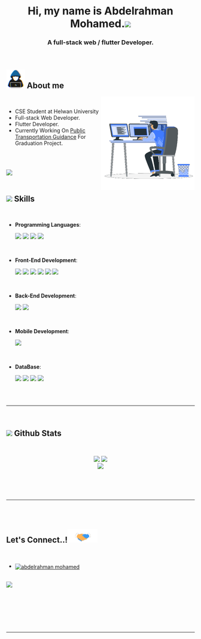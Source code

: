 <h1 align="center"><b>Hi, my name is Abdelrahman Mohamed.</b><img src="https://media.giphy.com/media/hvRJCLFzcasrR4ia7z/giphy.gif" width="35"></h1>
<h3 align="center">A full-stack web / flutter Developer.</h3>
<br>
	
## <picture><img src = "https://github.com/0xAbdulKhalid/0xAbdulKhalid/raw/main/assets/mdImages/about_me.gif" width = 50px></picture> **About me**

<picture> <img align="right" src="https://github.com/0xAbdulKhalid/0xAbdulKhalid/raw/main/assets/mdImages/Right_Side.gif" width = 250px></picture>

<br>

- CSE Student at Helwan University
- Full-stack Web Developer.
- Flutter Developer.
- Currently Working On [Public Transportation Guidance](https://github.com/HaidyGamal/GP-WebApp) For Graduation Project.

<br><br>

<img src="https://user-images.githubusercontent.com/73097560/115834477-dbab4500-a447-11eb-908a-139a6edaec5c.gif"><br><br>

## <img src="https://media2.giphy.com/media/QssGEmpkyEOhBCb7e1/giphy.gif?cid=ecf05e47a0n3gi1bfqntqmob8g9aid1oyj2wr3ds3mg700bl&rid=giphy.gif" width ="25"><b> Skills</b>
<br>


<div align="left" style="display:inline">

- **Programming Languages**:
    
    <img src="https://cdn.jsdelivr.net/gh/devicons/devicon/icons/cplusplus/cplusplus-original.svg" width="40">
    <img src="https://cdn.jsdelivr.net/gh/devicons/devicon/icons/dart/dart-plain-wordmark.svg" width="65">
    <img src="https://cdn.jsdelivr.net/gh/devicons/devicon/icons/java/java-plain-wordmark.svg" width="50">
    <img src="https://cdn.jsdelivr.net/gh/devicons/devicon/icons/python/python-original.svg" width="50">

<br>   
</div>
    
- **Front-End Development**:

   <img src="https://cdn.jsdelivr.net/gh/devicons/devicon/icons/html5/html5-original.svg" width="40">
   <img src="https://cdn.jsdelivr.net/gh/devicons/devicon/icons/css3/css3-original.svg" width="40">
   <img src="https://cdn.jsdelivr.net/gh/devicons/devicon/icons/javascript/javascript-original.svg" width="40">
   <img src="https://cdn.jsdelivr.net/gh/devicons/devicon/icons/bootstrap/bootstrap-original-wordmark.svg" width="40">
   <img src="https://cdn.jsdelivr.net/gh/devicons/devicon/icons/bulma/bulma-plain.svg" width="40">
   <img src="https://cdn.jsdelivr.net/gh/devicons/devicon/icons/react/react-original-wordmark.svg" width="40">

<br>

- **Back-End Development**:

   <img src="https://cdn.jsdelivr.net/gh/devicons/devicon/icons/nodejs/nodejs-plain.svg" width="50">
   <img src="https://encrypted-tbn0.gstatic.com/images?q=tbn:ANd9GcQ18v7qjb95jfqfBueH0PMFkla_3cPQQORDPL_pkACa7Z1IpqKY-8fkvEv75YiV5cwwRXE&usqp=CAU" width="50">

<br>


- **Mobile Development**:

    <img src="https://cdn.jsdelivr.net/gh/devicons/devicon/icons/flutter/flutter-original.svg" width="40">


<br>

- **DataBase**:

   <img src="https://cdn.jsdelivr.net/gh/devicons/devicon/icons/mysql/mysql-original-wordmark.svg" width="70">
   <img src="https://cdn.jsdelivr.net/gh/devicons/devicon/icons/mongodb/mongodb-original-wordmark.svg" width="70">
   <img src="https://cdn.jsdelivr.net/gh/devicons/devicon/icons/sqlite/sqlite-original-wordmark.svg" width="70">
   <img src="https://cdn.jsdelivr.net/gh/devicons/devicon/icons/neo4j/neo4j-original-wordmark.svg" width="70">



<br>
<br>

-----

<br>


## <img src="https://media.giphy.com/media/iY8CRBdQXODJSCERIr/giphy.gif" width="35"><b> Github Stats </b>
<br>

<div align="center">

![](https://github-readme-stats.vercel.app/api?username=abdelrahman-mohamd&show_icons=true&theme=gruvbox)
![](https://github-readme-streak-stats.herokuapp.com/?user=abdelrahman-mohamd&theme=gruvbox&hide_border=false)<br/>
![](https://github-readme-stats.vercel.app/api/top-langs/?username=abdelrahman-mohamd&theme=gruvbox&hide_border=false&include_all_commits=true&count_private=false&layout=compact)
</div>

<br>
<br>
<br>

-----

<br>
<br>

## <b> Let's Connect..!</b><img src="https://github.com/0xAbdulKhalid/0xAbdulKhalid/raw/main/assets/mdImages/handshake.gif" width ="80">
<br>
<div align='left'>

<ul>

<li>
<a href="https://www.linkedin.com/in/abdelrahman-mohamed-49808b246/" target="blank"><img align="center" src="https://cdn.jsdelivr.net/gh/devicons/devicon/icons/linkedin/linkedin-original.svg" alt="abdelrahman mohamed" height="30" width="40" /></a>

<br>
	
</ul>
</div>

<br>
<img src="https://user-images.githubusercontent.com/73097560/115834477-dbab4500-a447-11eb-908a-139a6edaec5c.gif">
<br>
<br>
<br>

<br>
<br>
<br>
<br>

---

<br>

